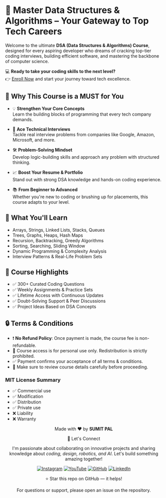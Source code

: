 # 🚀 Master Data Structures & Algorithms – Your Gateway to Top Tech Careers

Welcome to the ultimate **DSA (Data Structures & Algorithms) Course**, designed for every aspiring developer who dreams of cracking top-tier coding interviews, building efficient software, and mastering the backbone of computer science.


💻 **Ready to take your coding skills to the next level?**  
👉 [Enroll Now](https://innovativesumit.github.io/DSA-COURSE/) and start your journey toward tech excellence.

## 📌 Why This Course is a MUST for You

- 💡 **Strengthen Your Core Concepts**  
  Learn the building blocks of programming that every tech company demands.

- 🧠 **Ace Technical Interviews**  
  Tackle real interview problems from companies like Google, Amazon, Microsoft, and more.

- 🛠️ **Problem-Solving Mindset**  
  Develop logic-building skills and approach any problem with structured thinking.

- 📈 **Boost Your Resume & Portfolio**  
  Stand out with strong DSA knowledge and hands-on coding experience.

- 📚 **From Beginner to Advanced**  
  Whether you're new to coding or brushing up for placements, this course adapts to your level.

## 📘 What You'll Learn

- Arrays, Strings, Linked Lists, Stacks, Queues  
- Trees, Graphs, Heaps, Hash Maps  
- Recursion, Backtracking, Greedy Algorithms  
- Sorting, Searching, Sliding Window  
- Dynamic Programming & Complexity Analysis  
- Interview Patterns & Real-Life Problem Sets

## 🧩 Course Highlights

- ✅ 300+ Curated Coding Questions  
- ✅ Weekly Assignments & Practice Sets  
- ✅ Lifetime Access with Continuous Updates  
- ✅ Doubt-Solving Support & Peer Discussions  
- ✅ Project Ideas Based on DSA Concepts

## 🔒 Terms & Conditions

- ❗ **No Refund Policy**: Once payment is made, the course fee is non-refundable.  
- 📂 Course access is for personal use only. Redistribution is strictly prohibited.  
- ✅ Payment confirms your acceptance of all terms & conditions.  
- 📌 Make sure to review course details carefully before proceeding.

### MIT License Summary
- ✅ Commercial use
- ✅ Modification
- ✅ Distribution
- ✅ Private use
- ❌ Liability
- ❌ Warranty


<div align="center">
<p>Made with ❤️ by <strong>SUMIT PAL</strong></p>

🌟 Let's Connect

I'm passionate about collaborating on innovative projects and sharing knowledge about *coding, design, robotics, and AI*. Let's build something amazing together!  

[![Instagram](https://img.icons8.com/fluency/48/instagram-new.png)](https://www.instagram.com/sumittech_360)  [![YouTube](https://img.icons8.com/fluency/48/youtube-play.png)](https://youtube.com/channel/UCiPxbNaC7dloVut6Jc5xHIQ)  [![GitHub](https://img.icons8.com/fluency/48/github.png)](https://github.com/InnovativeSumit)  [![LinkedIn](https://img.icons8.com/fluency/48/linkedin.png)](https://www.linkedin.com/in/sumit-pal-40511a339) 

⭐ Star this repo on GitHub — it helps!

<p>For questions or support, please open an issue on the repository.</p>
</div>








